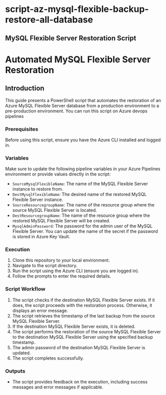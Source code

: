 # script-az-mysql-flexible-backup-restore-all-database
## MySQL Flexible Server Restoration Script
# Automated MySQL Flexible Server Restoration

## Introduction

This guide presents a PowerShell script that automates the restoration of an Azure MySQL Flexible Server database from a production environment to a pre-production environment.
You can run this script on Azure devops pipelines

### Prerequisites

Before using this script, ensure you have the Azure CLI installed and logged in. 

### Variables

Make sure to update the following pipeline variables in your Azure Pipelines environment or provide values directly in the script:

- `SourceMysqlFlexibleName`: The name of the MySQL Flexible Server instance to restore from.
- `DestMysqlFlexibleName`: The desired name of the restored MySQL Flexible Server instance.
- `SourceResourcegroupName`: The name of the resource group where the source MySQL Flexible Server is located.
- `DestResourcegroupName`: The name of the resource group where the restored MySQL Flexible Server will be created.
- `MysqlAdminPassword`: The password for the admin user of the MySQL Flexible Server. You can update the name of the secret if the password is stored in Azure Key Vault.

### Execution 

1. Clone this repository to your local environment.
2. Navigate to the script directory.
3. Run the script using the Azure CLI (ensure you are logged in).
4. Follow the prompts to enter the required details.

### Script Workflow

1. The script checks if the destination MySQL Flexible Server exists. If it does, the script proceeds with the restoration process. Otherwise, it displays an error message.
2. The script retrieves the timestamp of the last backup from the source MySQL Flexible Server.
3. If the destination MySQL Flexible Server exists, it is deleted.
4. The script performs the restoration of the source MySQL Flexible Server to the destination MySQL Flexible Server using the specified backup timestamp.
5. The admin password of the destination MySQL Flexible Server is updated.
6. The script completes successfully.

### Outputs

- The script provides feedback on the execution, including success messages and error messages if applicable.
